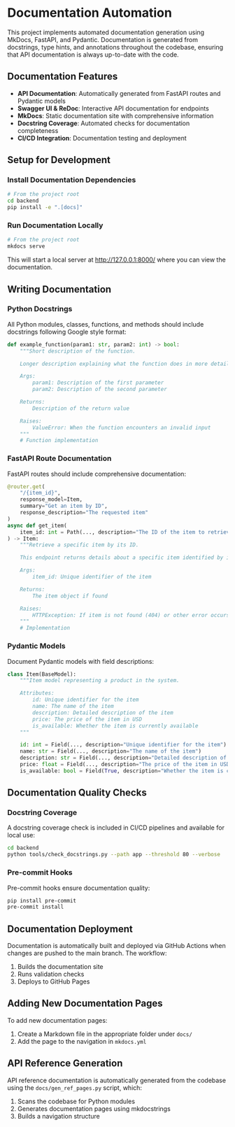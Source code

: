 # Documentation Automation

This project implements automated documentation generation using MkDocs, FastAPI, and Pydantic. Documentation is generated from docstrings, type hints, and annotations throughout the codebase, ensuring that API documentation is always up-to-date with the code.

## Documentation Features

- **API Documentation**: Automatically generated from FastAPI routes and Pydantic models
- **Swagger UI & ReDoc**: Interactive API documentation for endpoints
- **MkDocs**: Static documentation site with comprehensive information
- **Docstring Coverage**: Automated checks for documentation completeness
- **CI/CD Integration**: Documentation testing and deployment

## Setup for Development

### Install Documentation Dependencies

```bash
# From the project root
cd backend
pip install -e ".[docs]"
```

### Run Documentation Locally

```bash
# From the project root
mkdocs serve
```

This will start a local server at http://127.0.0.1:8000/ where you can view the documentation.

## Writing Documentation

### Python Docstrings

All Python modules, classes, functions, and methods should include docstrings following Google style format:

```python
def example_function(param1: str, param2: int) -> bool:
    """Short description of the function.

    Longer description explaining what the function does in more detail.

    Args:
        param1: Description of the first parameter
        param2: Description of the second parameter

    Returns:
        Description of the return value

    Raises:
        ValueError: When the function encounters an invalid input
    """
    # Function implementation
```

### FastAPI Route Documentation

FastAPI routes should include comprehensive documentation:

```python
@router.get(
    "/{item_id}",
    response_model=Item,
    summary="Get an item by ID",
    response_description="The requested item"
)
async def get_item(
    item_id: int = Path(..., description="The ID of the item to retrieve", ge=1)
) -> Item:
    """Retrieve a specific item by its ID.

    This endpoint returns details about a specific item identified by its unique ID.

    Args:
        item_id: Unique identifier of the item

    Returns:
        The item object if found

    Raises:
        HTTPException: If item is not found (404) or other error occurs
    """
    # Implementation
```

### Pydantic Models

Document Pydantic models with field descriptions:

```python
class Item(BaseModel):
    """Item model representing a product in the system.

    Attributes:
        id: Unique identifier for the item
        name: The name of the item
        description: Detailed description of the item
        price: The price of the item in USD
        is_available: Whether the item is currently available
    """

    id: int = Field(..., description="Unique identifier for the item")
    name: str = Field(..., description="The name of the item")
    description: str = Field(..., description="Detailed description of the item")
    price: float = Field(..., description="The price of the item in USD", gt=0)
    is_available: bool = Field(True, description="Whether the item is currently available")
```

## Documentation Quality Checks

### Docstring Coverage

A docstring coverage check is included in CI/CD pipelines and available for local use:

```bash
cd backend
python tools/check_docstrings.py --path app --threshold 80 --verbose
```

### Pre-commit Hooks

Pre-commit hooks ensure documentation quality:

```bash
pip install pre-commit
pre-commit install
```

## Documentation Deployment

Documentation is automatically built and deployed via GitHub Actions when changes are pushed to the main branch. The workflow:

1. Builds the documentation site
2. Runs validation checks
3. Deploys to GitHub Pages

## Adding New Documentation Pages

To add new documentation pages:

1. Create a Markdown file in the appropriate folder under `docs/`
2. Add the page to the navigation in `mkdocs.yml`

## API Reference Generation

API reference documentation is automatically generated from the codebase using the `docs/gen_ref_pages.py` script, which:

1. Scans the codebase for Python modules
2. Generates documentation pages using mkdocstrings
3. Builds a navigation structure
